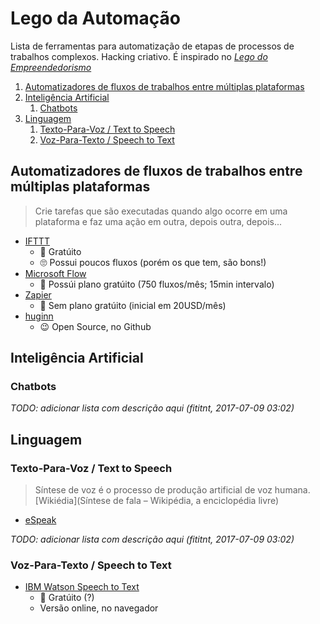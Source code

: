 # Lego da Automação
Lista de ferramentas para automatização de etapas de processos de
trabalhos complexos. Hacking criativo. É inspirado no
_[Lego do Empreendedorismo](https://www.facebook.com/fititnt/posts/1518854858165990)_


<!-- TOC depthFrom:2 orderedList:true -->

1. [Automatizadores de fluxos de trabalhos entre múltiplas plataformas](#automatizadores-de-fluxos-de-trabalhos-entre-múltiplas-plataformas)
2. [Inteligência Artificial](#inteligência-artificial)
    1. [Chatbots](#chatbots)
3. [Linguagem](#linguagem)
    1. [Texto-Para-Voz / Text to Speech](#texto-para-voz--text-to-speech)
    2. [Voz-Para-Texto / Speech to Text](#voz-para-texto--speech-to-text)

<!-- /TOC -->

## Automatizadores de fluxos de trabalhos entre múltiplas plataformas

> Crie tarefas que são executadas quando algo ocorre em uma plataforma e
> faz uma ação em outra, depois outra, depois...

- [IFTTT](https://ifttt.com/)
    - 🙂 Gratúito
    - 🙄 Possui poucos fluxos (porém os que tem, são bons!)
- [Microsoft Flow](https://flow.microsoft.com/pt-br/)
    - 🙂 Possúi plano gratúito (750 fluxos/mês; 15min intervalo)
- [Zapier](https://zapier.com/pricing/)
    - 🤔 Sem plano gratúito (inicial em 20USD/mês)
- [huginn](https://github.com/huginn/huginn)
    - 😉 Open Source, no Github

## Inteligência Artificial

### Chatbots

<!--
- https://www.entrepreneur.com/article/289788
- https://www.ibm.com/watson/developercloud/conversation.html
-->

_TODO: adicionar lista com descrição aqui (fititnt, 2017-07-09 03:02)_

## Linguagem

### Texto-Para-Voz / Text to Speech

> Síntese de voz é o processo de produção artificial de voz humana. 
> [Wikiédia](Síntese de fala – Wikipédia, a enciclopédia livre)

- [eSpeak](guia-extra/speak.md)

_TODO: adicionar lista com descrição aqui (fititnt, 2017-07-09 03:02)_

### Voz-Para-Texto / Speech to Text

- [IBM Watson Speech to Text](https://speech-to-text-demo.mybluemix.net/)
    - 🙂 Gratúito (?)
    - Versão online, no navegador
